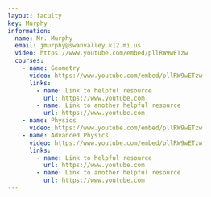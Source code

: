 ```yaml
---
layout: faculty
key: Murphy
information:
  name: Mr. Murphy
  email: jmurphy@swanvalley.k12.mi.us
  video: https://www.youtube.com/embed/pllRW9wETzw
  courses:
    - name: Geometry
      video: https://www.youtube.com/embed/pllRW9wETzw
      links:
        - name: Link to helpful resource
          url: https://www.youtube.com
        - name: Link to another helpful resource
          url: https://www.youtube.com
    - name: Physics
      video: https://www.youtube.com/embed/pllRW9wETzw
    - name: Advanced Physics
      video: https://www.youtube.com/embed/pllRW9wETzw
      links:
        - name: Link to helpful resource
          url: https://www.youtube.com
        - name: Link to another helpful resource
          url: https://www.youtube.com
---
```

